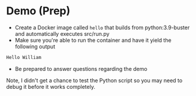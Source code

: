 # Demo (Prep)
* Create a Docker image called `hello` that builds from python:3.9-buster and automatically executes src/run.py
* Make sure you're able to run the container and have it yield the following output
```bash
Hello William
```
* Be prepared to answer questions regarding the demo

Note, I didn't get a chance to test the Python script so you may need to debug it before it works completely.